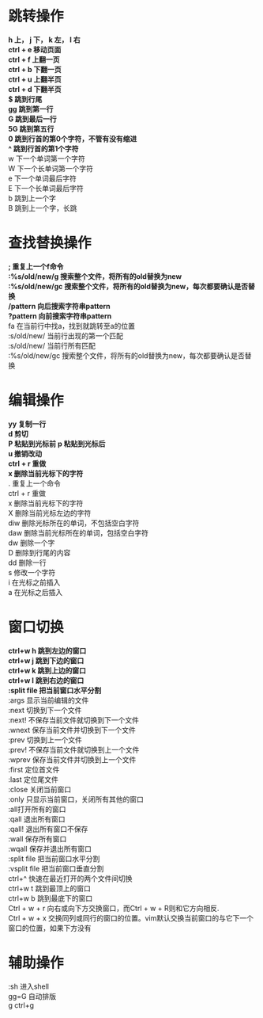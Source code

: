 # 跳转操作
**h 上， j 下， k 左， l 右**  
**ctrl + e 移动页面**   
**ctrl + f 上翻一页**  
**ctrl + b 下翻一页**  
**ctrl + u 上翻半页**  
**ctrl + d 下翻半页**  
**$ 跳到行尾**  
**gg 跳到第一行**   
**G 跳到最后一行**  
**5G 跳到第五行**  
**0 跳到行首的第0个字符，不管有没有缩进**   
**^ 跳到行首的第1个字符**  
w 下一个单词第一个字符   
W 下一个长单词第一个字符  
e 下一个单词最后字符  
E 下一个长单词最后字符  
b 跳到上一个字  
B 跳到上一个字，长跳  
  
# 查找替换操作 
**; 重复上一个f命令**   
**:%s/old/new/g 搜索整个文件，将所有的old替换为new**  
**:%s/old/new/gc 搜索整个文件，将所有的old替换为new，每次都要确认是否替换**   
**/pattern 向后搜索字符串pattern**   
**?pattern 向前搜索字符串pattern**   
fa 在当前行中找a，找到就跳转至a的位置  
:s/old/new/ 当前行出现的第一个匹配  
:s/old/new/ 当前行所有匹配  
:%s/old/new/gc 搜索整个文件，将所有的old替换为new，每次都要确认是否替换   
  
# 编辑操作 
**yy 复制一行**   
**d 剪切**  
**P 粘贴到光标前** 
**p 粘贴到光标后**  
**u 撤销改动**   
**ctrl + r 重做**   
**x 删除当前光标下的字符**   
. 重复上一个命令  
ctrl + r 重做  
x 删除当前光标下的字符   
X 删除当前光标左边的字符   
diw 删除光标所在的单词，不包括空白字符   
daw 删除当前光标所在的单词，包括空白字符   
dw 删除一个字  
D 删除到行尾的内容   
dd 删除一行  
s 修改一个字符   
i 在光标之前插入   
a 在光标之后插入  
  
# 窗口切换
**ctrl+w h 跳到左边的窗口**  
**ctrl+w j 跳到下边的窗口**  
**ctrl+w k 跳到上边的窗口**  
**ctrl+w l 跳到右边的窗口**  
**:split file 把当前窗口水平分割**  
:args 显示当前编辑的文件  
:next 切换到下一个文件  
:next! 不保存当前文件就切换到下一个文件  
:wnext 保存当前文件并切换到下一个文件  
:prev 切换到上一个文件  
:prev! 不保存当前文件就切换到上一个文件  
:wprev 保存当前文件并切换到上一个文件  
:first 定位首文件  
:last 定位尾文件  
:close 关闭当前窗口   
:only 只显示当前窗口，关闭所有其他的窗口  
:all打开所有的窗口  
:qall 退出所有窗口  
:qall! 退出所有窗口不保存  
:wall 保存所有窗口  
:wqall 保存并退出所有窗口  
:split file 把当前窗口水平分割  
:vsplit file 把当前窗口垂直分割  
ctrl+^ 快速在最近打开的两个文件间切换  
ctrl+w t 跳到最顶上的窗口  
ctrl+w b 跳到最底下的窗口  
Ctrl + w + r    向右或向下方交换窗口，而Ctrl + w + R则和它方向相反.  
Ctrl + w + x   交换同列或同行的窗口的位置。vim默认交换当前窗口的与它下一个窗口的位置，如果下方没有  
  
# 辅助操作 
:sh 进入shell  
gg=G 自动排版  
g ctrl+g  
